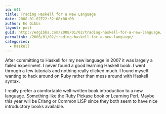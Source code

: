 ```yaml
---
id: 641
title: Trading Haskell for a New Language
date: 2008-01-02T22:32:08+00:00
author: Ed Gibbs
layout: post
guid: http://edgibbs.com/2008/01/02/trading-haskell-for-a-new-language/
permalink: /2008/01/02/trading-haskell-for-a-new-language/
categories:
  - haskell
---
```

After committing to Haskell for my new language in 2007 it was largely a failed experiment. I never found a good learning Haskell book. I went through a few tutorials and nothing really clicked much. I found myself wanting to hack around on Ruby rather than mess around with Haskell syntax.

I really prefer a comfortable well-written book introduction to a new language. Something like the Ruby Pickaxe book or Learning Perl. Maybe this year will be Erlang or Common LISP since they both seem to have nice introductory books available.